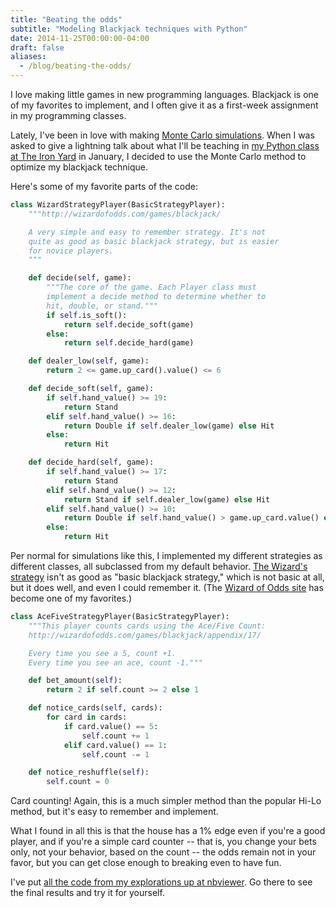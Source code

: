 ```yaml
---
title: "Beating the odds"
subtitle: "Modeling Blackjack techniques with Python"
date: 2014-11-25T00:00:00-04:00
draft: false
aliases:
  - /blog/beating-the-odds/
---
```


I love making little games in new programming languages. Blackjack is one of my favorites to implement, and I often give it as a first-week assignment in my programming classes.

<!--more-->

Lately, I've been in love with making [Monte Carlo simulations](https://en.wikipedia.org/wiki/Monte_Carlo_method). When I was asked to give a lightning talk about what I'll be teaching in [my Python class at The Iron Yard](http://theironyard.com/academy/python-engineering/) in January, I decided to use the Monte Carlo method to optimize my blackjack technique.

Here's some of my favorite parts of the code:

```python
class WizardStrategyPlayer(BasicStrategyPlayer):
    """http://wizardofodds.com/games/blackjack/

    A very simple and easy to remember strategy. It's not
    quite as good as basic blackjack strategy, but is easier
    for novice players.
    """

    def decide(self, game):
        """The core of the game. Each Player class must
        implement a decide method to determine whether to
        hit, double, or stand."""
        if self.is_soft():
            return self.decide_soft(game)
        else:
            return self.decide_hard(game)

    def dealer_low(self, game):
        return 2 <= game.up_card().value() <= 6

    def decide_soft(self, game):
        if self.hand_value() >= 19:
            return Stand
        elif self.hand_value() >= 16:
            return Double if self.dealer_low(game) else Hit
        else:
            return Hit

    def decide_hard(self, game):
        if self.hand_value() >= 17:
            return Stand
        elif self.hand_value() >= 12:
            return Stand if self.dealer_low(game) else Hit
        elif self.hand_value() >= 10:
            return Double if self.hand_value() > game.up_card.value() else Hit
        else:
            return Hit    
```

Per normal for simulations like this, I implemented my different strategies as different classes, all subclassed from my default behavior. [The Wizard's strategy](http://wizardofodds.com/games/blackjack/#toc-Wizard27sSimpleStrategy) isn't as good as "basic blackjack strategy," which is not basic at all, but it does well, and even I could remember it. (The [Wizard of Odds site](http://wizardofodds.com/) has become one of my favorites.)

```py
class AceFiveStrategyPlayer(BasicStrategyPlayer):
    """This player counts cards using the Ace/Five Count:
    http://wizardofodds.com/games/blackjack/appendix/17/

    Every time you see a 5, count +1.
    Every time you see an ace, count -1."""

    def bet_amount(self):
        return 2 if self.count >= 2 else 1

    def notice_cards(self, cards):
        for card in cards:
            if card.value() == 5:
                self.count += 1
            elif card.value() == 1:
                self.count -= 1

    def notice_reshuffle(self):
        self.count = 0
```

Card counting! Again, this is a much simpler method than the popular Hi-Lo method, but it's easy to remember and implement.

What I found in all this is that the house has a 1% edge even if you're a good player, and if you're a simple card counter -- that is, you change your bets only, not your behavior, based on the count -- the odds remain not in your favor, but you can get close enough to breaking even to have fun.

I've put [all the code from my explorations up at nbviewer](http://nbviewer.ipython.org/gist/cndreisbach/c2bad3de531e2b6122a9#). Go there to see the final results and try it for yourself.
